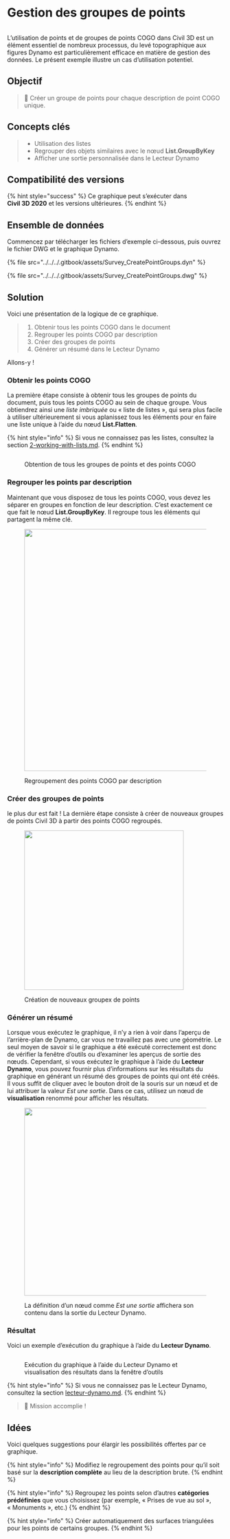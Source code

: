 # Gestion des groupes de points

<figure><img src="../../../.gitbook/assets/Survey_CreatePointGroups_Player.gif" alt=""><figcaption></figcaption></figure>

L’utilisation de points et de groupes de points COGO dans Civil 3D est un élément essentiel de nombreux processus, du levé topographique aux figures Dynamo est particulièrement efficace en matière de gestion des données. Le présent exemple illustre un cas d’utilisation potentiel.  

## Objectif

> :dart: Créer un groupe de points pour chaque description de point COGO unique. 

## Concepts clés

> * Utilisation des listes
> * Regrouper des objets similaires avec le nœud **List.GroupByKey**
> * Afficher une sortie personnalisée dans le Lecteur Dynamo

## Compatibilité des versions

{% hint style="success" %} Ce graphique peut s’exécuter dans **Civil 3D 2020** et les versions ultérieures. {% endhint %}

## Ensemble de données

Commencez par télécharger les fichiers d’exemple ci-dessous, puis ouvrez le fichier DWG et le graphique Dynamo.

{% file src="../../../.gitbook/assets/Survey_CreatePointGroups.dyn" %}

{% file src="../../../.gitbook/assets/Survey_CreatePointGroups.dwg" %}

## Solution

Voici une présentation de la logique de ce graphique.

> 1. Obtenir tous les points COGO dans le document
> 2. Regrouper les points COGO par description
> 3. Créer des groupes de points
> 4. Générer un résumé dans le Lecteur Dynamo

Allons-y !

### Obtenir les points COGO

La première étape consiste à obtenir tous les groupes de points du document, puis tous les points COGO au sein de chaque groupe. Vous obtiendrez ainsi une _liste imbriquée_ ou « liste de listes », qui sera plus facile à utiliser ultérieurement si vous aplanissez tous les éléments pour en faire une liste unique à l’aide du nœud **List.Flatten**.

{% hint style="info" %} Si vous ne connaissez pas les listes, consultez la section [2-working-with-lists.md](../../../5\_essential\_nodes\_and\_concepts/5-4\_designing-with-lists/2-working-with-lists.md "mention"). {% endhint %}

<figure><img src="../../../.gitbook/assets/Survey_CreatePointGroups_GetPoints.png" alt=""><figcaption><p>Obtention de tous les groupes de points et des points COGO </p></figcaption></figure>

### Regrouper les points par description

Maintenant que vous disposez de tous les points COGO, vous devez les séparer en groupes en fonction de leur description. C’est exactement ce que fait le nœud **List.GroupByKey**. Il regroupe tous les éléments qui partagent la même clé.

<figure><img src="../../../.gitbook/assets/Survey_CreatePointGroups_GroupPoints.png" alt="" width="563"><figcaption><p>Regroupement des points COGO par description</p></figcaption></figure>

### Créer des groupes de points

le plus dur est fait ! La dernière étape consiste à créer de nouveaux groupes de points Civil 3D à partir des points COGO regroupés.

<figure><img src="../../../.gitbook/assets/Survey_CreatePointGroups_CreatePointGroups.png" alt="" width="371"><figcaption><p>Création de nouveaux groupex de points</p></figcaption></figure>

### Générer un résumé

Lorsque vous exécutez le graphique, il n’y a rien à voir dans l’aperçu de l’arrière-plan de Dynamo, car vous ne travaillez pas avec une géométrie. Le seul moyen de savoir si le graphique a été exécuté correctement est donc de vérifier la fenêtre d’outils ou d’examiner les aperçus de sortie des nœuds. Cependant, si vous exécutez le graphique à l’aide du **Lecteur Dynamo**, vous pouvez fournir plus d’informations sur les résultats du graphique en générant un résumé des groupes de points qui ont été créés. Il vous suffit de cliquer avec le bouton droit de la souris sur un nœud et de lui attribuer la valeur _Est une sortie_. Dans ce cas, utilisez un nœud de **visualisation** renommé pour afficher les résultats.

<figure><img src="../../../.gitbook/assets/Survey_CreatePointGroups_Output.png" alt="" width="437"><figcaption><p>La définition d’un nœud comme <em>Est une sortie</em> affichera son contenu dans la sortie du Lecteur Dynamo.</p></figcaption></figure>

### Résultat

Voici un exemple d’exécution du graphique à l’aide du **Lecteur Dynamo**.

<figure><img src="../../../.gitbook/assets/Survey_CreatePointGroups_Player.gif" alt=""><figcaption><p>Exécution du graphique à l’aide du Lecteur Dynamo et visualisation des résultats dans la fenêtre d’outils</p></figcaption></figure>

{% hint style="info" %} Si vous ne connaissez pas le Lecteur Dynamo, consultez la section [lecteur-dynamo.md](../../dynamo-player.md "mention"). {% endhint %}

> :tada: Mission accomplie !

## Idées

Voici quelques suggestions pour élargir les possibilités offertes par ce graphique.

{% hint style="info" %} Modifiez le regroupement des points pour qu’il soit basé sur la **description complète** au lieu de la description brute. {% endhint %}

{% hint style="info" %} Regroupez les points selon d’autres **catégories prédéfinies** que vous choisissez (par exemple, « Prises de vue au sol », « Monuments », etc.) {% endhint %}

{% hint style="info" %} Créer automatiquement des surfaces triangulées pour les points de certains groupes. {% endhint %}
